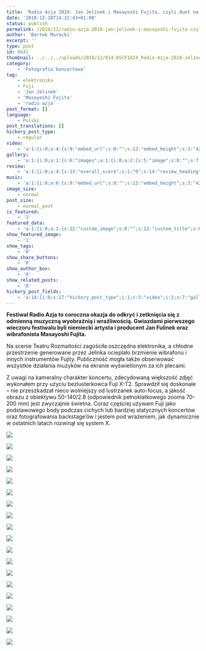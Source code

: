```yaml
---
title: 'Radio Azja 2018: Jan Jelinek i Masayoshi Fujita, czyli duet na elektronikę i wibrafon'
date: '2018-12-18T14:32:43+01:00'
status: publish
permalink: /2018/12/radio-azja-2018-jan-jelinek-i-masayoshi-fujita-czyli-duet-na-elektronike-i-wibrafon
author: 'Bartek Muracki'
excerpt: ''
type: post
id: 6641
thumbnail: ../../../uploads/2018/12/014-DSCF1824_Radio-Azja-2018-Jelinek-Fujita.jpg
category:
    - 'Fotografia koncertowa'
tag:
    - elektronika
    - Fuji
    - 'Jan Jelinek'
    - 'Masayoshi Fujita'
    - 'radio azja'
post_format: []
language:
    - Polski
post_translations: []
hickory_post_type:
    - regular
video:
    - 'a:1:{i:0;a:4:{s:9:"embed_url";s:0:"";s:12:"embed_height";s:3:"420";s:15:"self_hosted_url";s:0:"";s:18:"self_hosted_height";s:3:"420";}}'
gallery:
    - 'a:1:{i:0;a:1:{s:6:"images";a:1:{i:0;a:2:{s:5:"image";s:0:"";s:7:"caption";s:0:"";}}}}'
review:
    - 'a:1:{i:0;a:4:{s:13:"overall_score";s:1:"0";s:14:"review_heading";s:0:"";s:12:"summary_text";s:0:"";s:8:"criteria";a:1:{i:0;a:2:{s:4:"name";s:0:"";s:5:"score";s:1:"0";}}}}'
music:
    - 'a:1:{i:0;a:6:{s:9:"embed_url";s:0:"";s:12:"embed_height";s:3:"420";s:16:"soundcloud_embed";s:0:"";s:33:"soundcloud_include_featured_image";s:1:"0";s:13:"spotify_embed";s:0:"";s:30:"spotify_include_featured_image";s:1:"0";}}'
image_size:
    - normal
post_size:
    - normal_post
is_featured:
    - '1'
featured_data:
    - 'a:1:{i:0;a:2:{s:12:"custom_image";s:0:"";s:12:"custom_title";s:0:"";}}'
show_featured_image:
    - '1'
show_tags:
    - '0'
show_share_buttons:
    - '0'
show_author_box:
    - '0'
show_related_posts:
    - '0'
hickory_post_fields:
    - 'a:14:{i:0;s:17:"hickory_post_type";i:1;s:5:"video";i:2;s:7:"gallery";i:3;s:6:"review";i:4;s:5:"music";i:5;s:10:"image_size";i:6;s:9:"post_size";i:7;s:11:"is_featured";i:8;s:13:"featured_data";i:9;s:19:"show_featured_image";i:10;s:9:"show_tags";i:11;s:18:"show_share_buttons";i:12;s:15:"show_author_box";i:13;s:18:"show_related_posts";}'
---
```

**Festiwal Radio Azja to coroczna okazja do odkryć i zetknięcia się z odmienną muzyczną wyobraźnią i wrażliwością. Gwiazdami pierwszego wieczoru festiwalu byli niemiecki artysta i producent Jan Fulinek oraz wibrafonista Masayoshi Fujita.**

Na scenie Teatru Rozmaitości zagościła oszczędna elektronika, a chłodne przestrzenie generowane przez Jelinka ocieplało brzmienie wibrafonu i innych instrumentów Fujity. Publiczność mogła także obserwować wszystkie działania muzyków na ekranie wyświetlonym za ich plecami.

Z uwagi na kameralny charakter koncertu, zdecydowaną większość zdjęć wykonałem przy użyciu bezlusterkowca Fuji X-T2. Sprawdził się doskonale – nie przeszkadzał nieco wolniejszy od lustrzanek auto-focus, a jakość obrazu z obiektywu 50-140/2.8 (odpowiednik pełnoklatkowego zooma 70-200 mm) jest zwyczajnie świetna. Coraz częściej używam Fuji jako podstawowego body podczas cichych lub bardziej statycznych koncertów oraz fotografowania backstage’ów i jestem pod wrażeniem, jak dynamicznie w ostatnich latach rozwinął się system X.

![](../../../uploads/2018/12/001-DSC_2984_Radio-Azja-2018-Jelinek-Fujita.jpg)

![](../../../uploads/2018/12/002-DSCF1751_Radio-Azja-2018-Jelinek-Fujita.jpg)

![](../../../uploads/2018/12/003-DSCF0931_Radio-Azja-2018-Jelinek-Fujita.jpg)

![](../../../uploads/2018/12/004-DSCF1935_Radio-Azja-2018-Jelinek-Fujita.jpg)

![](../../../uploads/2018/12/005-DSCF0983_Radio-Azja-2018-Jelinek-Fujita.jpg)

![](../../../uploads/2018/12/006-DSCF1114_Radio-Azja-2018-Jelinek-Fujita.jpg)

![](../../../uploads/2018/12/007-DSC_2964_Radio-Azja-2018-Jelinek-Fujita.jpg)

![](../../../uploads/2018/12/008-DSCF1436_Radio-Azja-2018-Jelinek-Fujita.jpg)

![](../../../uploads/2018/12/009-DSCF1346_Radio-Azja-2018-Jelinek-Fujita.jpg)

![](../../../uploads/2018/12/010-DSCF1511_Radio-Azja-2018-Jelinek-Fujita.jpg)

![](../../../uploads/2018/12/011-DSCF1859_Radio-Azja-2018-Jelinek-Fujita.jpg)

![](../../../uploads/2018/12/012-DSCF1650_Radio-Azja-2018-Jelinek-Fujita.jpg)

![](../../../uploads/2018/12/013-DSCF1397_Radio-Azja-2018-Jelinek-Fujita.jpg)

![](../../../uploads/2018/12/014-DSCF1824_Radio-Azja-2018-Jelinek-Fujita.jpg)

![](../../../uploads/2018/12/015-DSC_2957_Radio-Azja-2018-Jelinek-Fujita.jpg)

![](../../../uploads/2018/12/016-DSCF1901_Radio-Azja-2018-Jelinek-Fujita.jpg)

![](../../../uploads/2018/12/017-DSC_2940_Radio-Azja-2018-Jelinek-Fujita.jpg)

![](../../../uploads/2018/12/018-DSCF1984_Radio-Azja-2018-Jelinek-Fujita.jpg)

![](../../../uploads/2018/12/019-DSC_2976_Radio-Azja-2018-Jelinek-Fujita.jpg)